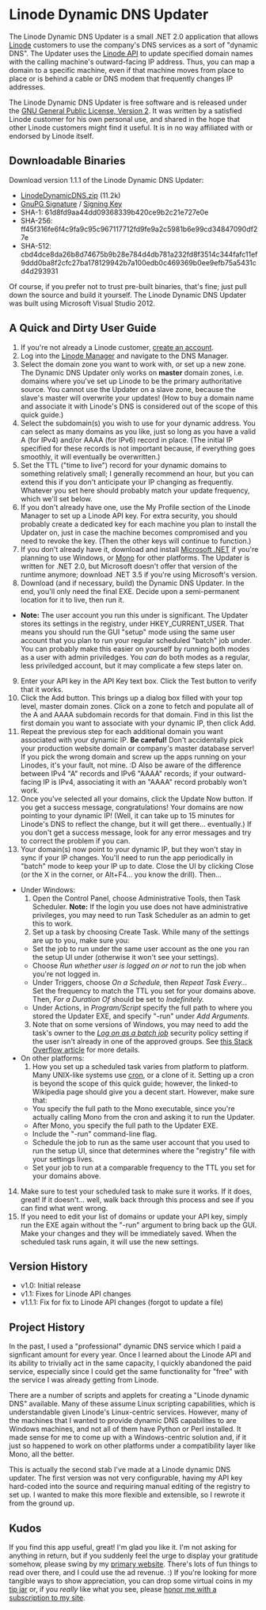 # Linode Dynamic DNS Updater
The Linode Dynamic DNS Updater is a small .NET 2.0 application that allows [Linode](https://www.linode.com) customers to use the company's DNS services as a sort of "dynamic DNS". The Updater uses the [Linode API](https://www.linode.com/api) to update specified domain names with the calling machine's outward-facing IP address. Thus, you can map a domain to a specific machine, even if that machine moves from place to place or is behind a cable or DNS modem that frequently changes IP addresses.

The Linode Dynamic DNS Updater is free software and is released under the [GNU General Public License, Version 2](https://github.com/gpfjeff/linode-dynamic-dns/blob/master/LICENSE). It was written by a satisfied Linode customer for his own personal use, and shared in the hope that other Linode customers might find it useful. It is in no way affiliated with or endorsed by Linode itself.

## Downloadable Binaries

Download version 1.1.1 of the Linode Dynamic DNS Updater:
* [LinodeDynamicDNS.zip](https://github.com/gpfjeff/linode-dynamic-dns/releases/download/v1.1.1/LinodeDynamicDNS.zip) (11.2k)
* [GnuPG Signature](https://github.com/gpfjeff/linode-dynamic-dns/releases/download/v1.1.1/LinodeDynamicDNS.zip.sig) / [Signing Key](https://www.gpf-comics.com/gnupg.php)
* SHA-1: 61d8fd9aa44dd09368339b420ce9b2c21e727e0e
* SHA-256: ff45f316fe6f4c9fa9c95c967117712fd9fe9a2c5981b6e99cd34847090df27e
* SHA-512: cbd4dce8da26b8d74675b9b28e784d4db781a232fd8f3514c344fafc11ef9ddd0ba8f2cfc27ba178129942b7a100edb0c469369b0ee9efb75a5431cd4d293931

Of course, if you prefer not to trust pre-built binaries, that's fine; just pull down the source and build it yourself. The Linode Dynamic DNS Updater was built using Microsoft Visual Studio 2012.

## A Quick and Dirty User Guide

1. If you're not already a Linode customer, [create an account](https://manager.linode.com/session/signup).
2. Log into the [Linode Manager](https://manager.linode.com/) and navigate to the DNS Manager.
3. Select the domain zone you want to work with, or set up a new zone. The Dynamic DNS Updater only works on **master** domain zones, i.e. domains where you've set up Linode to be the primary authoritative source. You cannot use the Updater on a slave zone, because the slave's master will overwrite your updates! (How to buy a domain name and associate it with Linode's DNS is considered out of the scope of this quick guide.)
4. Select the subdomain(s) you wish to use for your dynamic address. You can select as many domains as you like, just so long as you have a valid A (for IPv4) and/or AAAA (for IPv6) record in place. (The initial IP specified for these records is not important because, if everything goes smoothly, it will eventually be overwritten.)
5. Set the TTL ("time to live") record for your dynamic domains to something relatively small; I generally recommend an hour, but you can extend this if you don't anticipate your IP changing as frequently. Whatever you set here should probably match your update frequency, which we'll set below.
6. If you don't already have one, use the My Profile section of the Linode Manager to set up a Linode API key. For extra security, you should probably create a dedicated key for each machine you plan to install the Updater on, just in case the machine becomes compromised and you need to revoke the key. (Then the other keys will continue to function.)
7. If you don't already have it, download and install [Microsoft .NET](https://msdn.microsoft.com/en-us/vstudio/aa496123) if you're planning to use Windows, or [Mono](http://www.mono-project.com/) for other platforms. The Updater is written for .NET 2.0, but Microsoft doesn't offer that version of the runtime anymore; download .NET 3.5 if you're using Microsoft's version.
8. Download (and if necessary, build) the Dynamic DNS Updater. In the end, you'll only need the final EXE. Decide upon a semi-permanent location for it to live, then run it.
  * **Note:** The user account you run this under is significant. The Updater stores its settings in the registry, under HKEY_CURRENT_USER. That means you should run the GUI "setup" mode using the same user account that you plan to run your regular scheduled "batch" job under. You can probably make this easier on yourself by running both modes as a user with admin priviledges. You *can* do both modes as a regular, less priviledged account, but it may complicate a few steps later on.
9. Enter your API key in the API Key text box. Click the Test button to verify that it works.
10. Click the Add button. This brings up a dialog box filled with your top level, master domain zones. Click on a zone to fetch and populate all of the A and AAAA subdomain records for that domain. Find in this list the first domain you want to associate with your dynamic IP, then click Add.
11. Repeat the previous step for each additional domain you want associated with your dynamic IP. **Be careful!** Don't accidentally pick your production website domain or company's master database server! If you pick the wrong domain and screw up the apps running on your Linodes, it's your fault, not mine. :D Also be aware of the difference between IPv4 "A" records and IPv6 "AAAA" records; if your outward-facing IP is IPv4, associating it with an "AAAA" record probably won't work.
12. Once you've selected all your domains, click the Update Now button. If you get a success message, congratulations! Your domains are now pointing to your dynamic IP! (Well, it can take up to 15 minutes for Linode's DNS to reflect the change, but it will get there... eventually.) If you don't get a success message, look for any error messages and try to correct the problem if you can.
13. Your domain(s) now point to your dynamic IP, but they won't stay in sync if your IP changes. You'll need to run the app periodically in "batch" mode to keep your IP up to date. Close the UI by clicking Close (or the X in the corner, or Alt+F4... you know the drill). Then...
  * Under Windows:
    1. Open the Control Panel, choose Administrative Tools, then Task Scheduler. **Note:** If the login you use does not have administrative privileges, you may need to run Task Scheduler as an admin to get this to work.
    2. Set up a task by choosing Create Task. While many of the settings are up to you, make sure you:
      * Set the job to run under the same user account as the one you ran the setup UI under (otherwise it won't see your settings).
      * Choose *Run whether user is logged on or not* to run the job when you're not logged in.
      * Under Triggers, choose *On a Schedule,* then *Repeat Task Every...* Set the frequency to match the TTL you set for your domains above. Then, *For a Duration Of* should be set to *Indefinitely.*
      * Under Actions, in *Program/Script* specify the full path to where you stored the Updater EXE, and specify "-run" under *Add Arguments.*
    3. Note that on some versions of Windows, you may need to add the task's owner to the *[Log on as a batch job](https://technet.microsoft.com/en-us/library/dn221944.aspx)* security policy setting if the user isn't already in one of the approved groups. See [this Stack Overflow article](http://stackoverflow.com/questions/14405433/scheduled-tasks-fail-to-run) for more details.
  * On other platforms:
    1. How you set up a scheduled task varies from platform to platform. Many UNIX-like systems use [cron](https://en.wikipedia.org/wiki/Cron), or a clone of it. Setting up a cron is beyond the scope of this quick guide; however, the linked-to Wikipedia page should give you a decent start. However, make sure that:
      * You specify the full path to the Mono executable, since you're actually calling Mono from the cron and asking it to run the Updater.
      * After Mono, you specify the full path to the Updater EXE.
      * Include the "-run" command-line flag.
      * Schedule the job to run as the same user account that you used to run the setup UI, since that determines where the "registry" file with your settings lives.
      * Set your job to run at a comparable frequency to the TTL you set for your domains above.
14. Make sure to test your scheduled task to make sure it works. If it does, great! If it doesn't... well, walk back through this process and see if you can find what went wrong.
15. If you need to edit your list of domains or update your API key, simply run the EXE again without the "-run" argument to bring back up the GUI. Make your changes and they will be immediately saved. When the scheduled task runs again, it will use the new settings.

## Version History
* v1.0: Initial release
* v1.1: Fixes for Linode API changes
* v1.1.1: Fix for fix to Linode API changes (forgot to update a file)

## Project History

In the past, I used a "professional" dynamic DNS service which I paid a signficant amount for every year. Once I learned about the Linode API and its ability to trivially act in the same capacity, I quickly abandoned the paid service, especially since I could get the same functionality for "free" with the service I was already getting from Linode.

There are a number of scripts and applets for creating a "Linode dynamic DNS" available. Many of these assume Linux scripting capabilities, which is understandable given Linode's Linux-centric services. However, many of the machines that I wanted to provide dynamic DNS capabilites to are Windows machines, and not all of them have Python or Perl installed. It made sense for me to come up with a Windows-centric solution and, if it just so happened to work on other platforms under a compatibility layer like Mono, all the better.

This is actually the second stab I've made at a Linode dynamic DNS updater. The first version was not very configurable, having my API key hard-coded into the source and requiring manual editing of the registry to set up. I wanted to make this more flexible and extensible, so I rewrote it from the ground up.

## Kudos

If you find this app useful, great! I'm glad you like it. I'm not asking for anything in return, but if you suddenly feel the urge to display your gratitude somehow, please swing by my [primary website](http://www.gpf-comics.com/). There's lots of fun things to read over there, and I could use the ad revenue. :) If you're looking for more tangible ways to show appreciation, you can drop some virtual coins in my [tip jar](http://www.gpf-comics.com/tips.php) or, if you *really* like what you see, please [honor me with a subscription to my site](http://www.gpf-comics.com/premium/).
